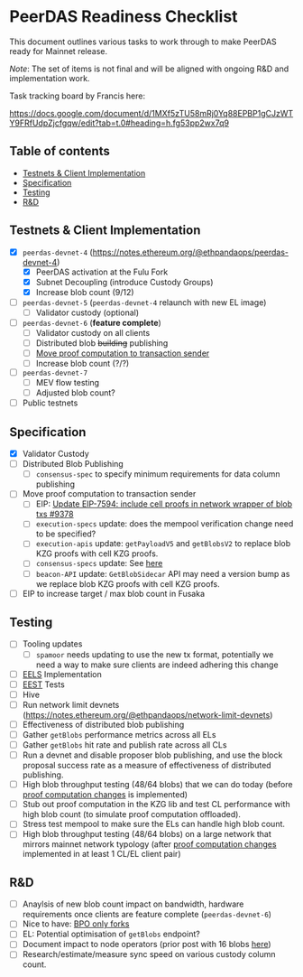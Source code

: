 # PeerDAS Readiness Checklist

This document outlines various tasks to work through to make PeerDAS ready for Mainnet release.

*Note*: The set of items is not final and will be aligned with ongoing R&D and implementation work.

Task tracking board by Francis here: 

https://docs.google.com/document/d/1MXf5zTU58mRj0Yq88EPBP1gCJzWTY9FRfUdpZjcfgqw/edit?tab=t.0#heading=h.fg53pp2wx7q9

## Table of contents

<!-- TOC -->
<!-- START doctoc generated TOC please keep comment here to allow auto update -->
<!-- DON'T EDIT THIS SECTION, INSTEAD RE-RUN doctoc TO UPDATE -->

- [Testnets & Client Implementation](#testnets--client-implementation)
- [Specification](#specification)
- [Testing](#testing)
- [R&D](#rd)

<!-- END doctoc generated TOC please keep comment here to allow auto update -->
<!-- /TOC -->

## Testnets & Client Implementation

* [x] `peerdas-devnet-4` (https://notes.ethereum.org/@ethpandaops/peerdas-devnet-4)
  * [x] PeerDAS activation at the Fulu Fork
  * [x] Subnet Decoupling (introduce Custody Groups)
  * [x] Increase blob count (9/12)
* [ ] `peerdas-devnet-5` (`peerdas-devnet-4` relaunch with new EL image)
  * [ ] Validator custody (optional)
* [ ] `peerdas-devnet-6` (**feature complete**)
  * [ ] Validator custody on all clients
  * [ ] Distributed blob ~~building~~ publishing
  * [ ] [Move proof computation to transaction sender](https://hackmd.io/@jimmygchen/HkUpFliYJx)
  * [ ] Increase blob count (?/?)
* [ ] `peerdas-devnet-7`
  * [ ] MEV flow testing
  * [ ] Adjusted blob count?
* [ ] Public testnets

## Specification

* [x] Validator Custody
* [ ] Distributed Blob Publishing
  * [ ] `consensus-spec` to specify minimum requirements for data column publishing
* [ ] Move proof computation to transaction sender
  * [ ] EIP: [Update EIP-7594: include cell proofs in network wrapper of blob txs #9378](https://github.com/ethereum/EIPs/pull/9378)
  * [ ] `execution-specs` update: does the mempool verification change need to be specified?
  * [ ] `execution-apis` update: `getPayloadV5` and `getBlobsV2` to replace blob KZG proofs with cell KZG proofs.
  * [ ] `consensus-specs` update: See [here](https://hackmd.io/@jimmygchen/HkUpFliYJx#CL-changes)
  * [ ] `beacon-API` update: `GetBlobSidecar` API may need a version bump as we replace blob KZG proofs with cell KZG proofs.
* [ ] EIP to increase target / max blob count in Fusaka

## Testing

* [ ] Tooling updates
  * [ ] `spamoor` needs updating to use the new tx format, potentially we need a way to make sure clients are indeed adhering this change
* [ ] [EELS](https://github.com/ethereum/execution-specs) Implementation
* [ ] [EEST](https://github.com/ethereum/execution-spec-tests) Tests
* [ ] Hive
* [ ] Run network limit devnets (https://notes.ethereum.org/@ethpandaops/network-limit-devnets)
* [ ] Effectiveness of distributed blob publishing
 * [ ] Gather `getBlobs` performance metrics across all ELs
 * [ ] Gather `getBlobs` hit rate and publish rate across all CLs
 * [ ] Run a devnet and disable proposer blob publishing, and use the block proposal success rate as a measure of effectiveness of distributed publishing.
* [ ] High blob throughput testing (48/64 blobs) that we can do today (before [proof computation changes](https://github.com/ethereum/EIPs/pull/9378) is implemented)
 * [ ] Stub out proof computation in the KZG lib and test CL performance with high blob count (to simulate proof computation offloaded).
 * [ ] Stress test mempool to make sure the ELs can handle high blob count.
* [ ] High blob throughput testing (48/64 blobs) on a large network that mirrors mainnet network typology (after [proof computation changes](https://github.com/ethereum/EIPs/pull/9378) implemented in at least 1 CL/EL client pair)
 
## R&D

* [ ] Anaylsis of new blob count impact on bandwidth, hardware requirements once clients are feature complete (`peerdas-devnet-6`)
* [ ] Nice to have: [BPO only forks](https://ethereum-magicians.org/t/blob-parameter-only-bpo-forks/22623)
* [ ] EL: Potential optimisation of `getBlobs` endpoint?
* [ ] Document impact to node operators (prior post with 16 blobs [here](https://blog.sigmaprime.io/peerdas-distributed-blob-building.html#impact-on-node-operators))
* [ ] Research/estimate/measure sync speed on various custody column count.
